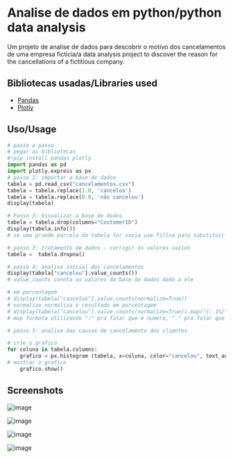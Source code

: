
# Analise de dados em python/python data analysis

Um projeto de analise de dados para descobrir o motivo dos cancelamentos de uma empresa ficticia/a data analysis project to discover the reason for the cancellations of a fictitious company.


## Bibliotecas usadas/Libraries used

 - [Pandas](https://pandas.pydata.org/docs/)
 - [Plotly](https://plotly.com/python/)


## Uso/Usage

```python
# passo a passo
# pegar as bibliotecas
#!pip install pandas plotly
import pandas as pd
import plotly.express as px
# passo 1: importar a base de dados
tabela = pd.read_csv("cancelamentos.csv")
tabela = tabela.replace(1.0, 'cancelou')
tabela = tabela.replace(0.0, 'não cancelou')
display(tabela)

# Passo 2: Visualizar a base de dados
tabela = tabela.drop(columns="CustomerID")
display(tabela.info())
# se uma grande parcela da tabela for vazia use fillna para substituir os valores vazios pelo que mais se encaixa na situação

# passo 3: tratamento de dados - corrigir os valores vazios
tabela =  tabela.dropna()

# passo 4: analise inicial dos cancelamentos
display(tabela["cancelou"].value_counts())
# value_counts connta os valores da base de dados dado a ele

# em porcentagem
# display(tabela["cancelou"].value_counts(normalize=True))
# normalize normaliza o resultado em porcentagem
# display(tabela["cancelou"].value_counts(normalize=True)).map("{:.1%}".format)
# map formata utilizando ":" pra falar que é numero, "." pra falar que é decimal e "1" pra falar o numero de casas decimais

# passo 5: analise das causas de cancelamento dos clientes

# crie o grafico
for coluna in tabela.columns:
    grafico = px.histogram (tabela, x=coluna, color="cancelou", text_auto=True)
# mostrar o grafico
    grafico.show()
```
## Screenshots

![image](https://github.com/user-attachments/assets/63b984e7-300d-45a4-854d-13641a2d933d)


![image](https://github.com/user-attachments/assets/7f6a3c8f-2170-43ea-897c-e347b7ced829)


![image](https://github.com/user-attachments/assets/7bf35368-8e30-40e3-98bd-3307d5277226)


![image](https://github.com/user-attachments/assets/3bbd9323-c99a-4d63-b49c-ae49a79a6101)

